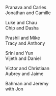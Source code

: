 Pranava and Carles  
Jonathan and Camille  

Luke and Chau  
Chip and Dasha  

Prashil and Mike  
Tracy and Anthony  

Srini and Yun  
Vijeth and Daniel  

Victor and Christiaan  
Aubrey and Jaime  

Bahman and Jeremy  
 with Jon  
  
